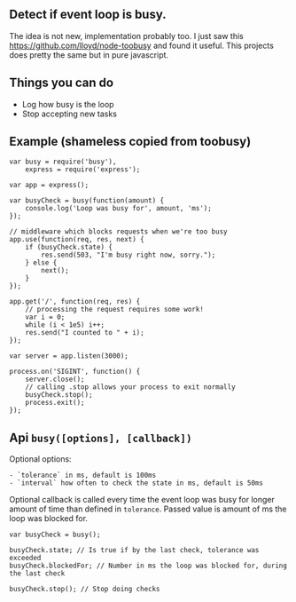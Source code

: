 ## Detect if event loop is busy.

The idea is not new, implementation probably too. I just saw this https://github.com/lloyd/node-toobusy and found it useful. This projects does pretty the same but in pure javascript.

## Things you can do

- Log how busy is the loop
- Stop accepting new tasks

## Example (shameless copied from toobusy)

    var busy = require('busy'),
        express = require('express');

    var app = express();

    var busyCheck = busy(function(amount) {
        console.log('Loop was busy for', amount, 'ms');
    });

    // middleware which blocks requests when we're too busy
    app.use(function(req, res, next) {
        if (busyCheck.state) {
            res.send(503, "I'm busy right now, sorry.");
        } else {
            next();
        }
    });

    app.get('/', function(req, res) {
        // processing the request requires some work!
        var i = 0;
        while (i < 1e5) i++;
        res.send("I counted to " + i);
    });

    var server = app.listen(3000);

    process.on('SIGINT', function() {
        server.close();
        // calling .stop allows your process to exit normally
        busyCheck.stop();
        process.exit();
    });

## Api `busy([options], [callback])`

Optional options:

    - `tolerance` in ms, default is 100ms
    - `interval` how often to check the state in ms, default is 50ms

Optional callback is called every time the event loop was busy for longer amount of time than defined in `tolerance`. Passed value is amount of ms the loop was blocked for.


    var busyCheck = busy();

    busyCheck.state; // Is true if by the last check, tolerance was exceeded
    busyCheck.blockedFor; // Number in ms the loop was blocked for, during the last check

    busyCheck.stop(); // Stop doing checks
